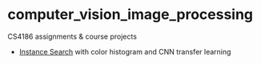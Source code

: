 # computer_vision_image_processing

CS4186 assignments & course projects

- [Instance Search](/instance_search) with color histogram and CNN transfer learning
